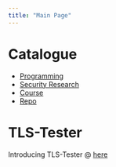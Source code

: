 ```yaml
---
title: "Main Page"
---
```


# Catalogue
- [Programming](/programming/)
- [Security Research](/security/)
- [Course](/course/)
- [Repo](/repo/)

# TLS-Tester
Introducing TLS-Tester @ [here](https://tomahawkd.github.io/TLS-Tester/)
